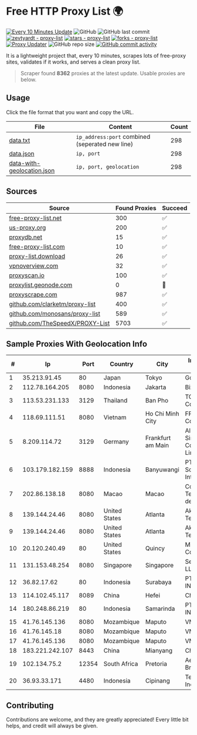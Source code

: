 
# Free HTTP Proxy List 🌍

[![Every 10 Minutes Update](https://github.com/mertguvencli/http-proxy-list/actions/workflows/main.yml/badge.svg?branch=main)](https://github.com/mertguvencli/http-proxy-list/actions/workflows/main.yml)
![GitHub](https://img.shields.io/github/license/mertguvencli/http-proxy-list)
![GitHub last commit](https://img.shields.io/github/last-commit/mertguvencli/http-proxy-list)
[![zevtyardt - proxy-list](https://img.shields.io/static/v1?label=zevtyardt&message=proxy-list&color=blue&logo=github)](https://github.com/zevtyardt/proxy-list "Go to GitHub repo")
[![stars - proxy-list](https://img.shields.io/github/stars/zevtyardt/proxy-list?style=social)](https://github.com/zevtyardt/proxy-list)
[![forks - proxy-list](https://img.shields.io/github/forks/zevtyardt/proxy-list?style=social)](https://github.com/zevtyardt/proxy-list)
[![Proxy Updater](https://github.com/zevtyardt/proxy-list/workflows/Proxy%20Updater/badge.svg)](https://github.com/zevtyardt/proxy-list/actions?query=workflow:"Proxy+Updater")
![GitHub repo size](https://img.shields.io/github/repo-size/zevtyardt/proxy-list)
[![GitHub commit activity](https://img.shields.io/github/commit-activity/m/zevtyardt/proxy-list?logo=commits)](https://github.com/zevtyardt/proxy-list/commits/main)

It is a lightweight project that, every 10 minutes, scrapes lots of free-proxy sites, validates if it works, and serves a clean proxy list.

> Scraper found **8362** proxies at the latest update. Usable proxies are below.

## Usage

Click the file format that you want and copy the URL.

|File|Content|Count|
|----|-------|-----|
|[data.txt](https://raw.githubusercontent.com/mertguvencli/http-proxy-list/main/proxy-list/data.txt)|`ip_address:port` combined (seperated new line)|298|
|[data.json](https://raw.githubusercontent.com/mertguvencli/http-proxy-list/main/proxy-list/data.json)|`ip, port`|298|
|[data-with-geolocation.json](https://raw.githubusercontent.com/mertguvencli/http-proxy-list/main/proxy-list/data-with-geolocation.json)|`ip, port, geolocation`|298|

## Sources

|Source|Found Proxies|Succeed|
|------|-------------|-------|
|[free-proxy-list.net](https://free-proxy-list.net)|300|✅|
|[us-proxy.org](https://www.us-proxy.org)|200|✅|
|[proxydb.net](http://proxydb.net)|15|✅|
|[free-proxy-list.com](https://free-proxy-list.com/?page=&port=&type%5B%5D=http&type%5B%5D=https&up_time=0&search=Search)|10|✅|
|[proxy-list.download](https://www.proxy-list.download/HTTP)|26|✅|
|[vpnoverview.com](https://vpnoverview.com/privacy/anonymous-browsing/free-proxy-servers)|32|✅|
|[proxyscan.io](https://www.proxyscan.io)|100|✅|
|[proxylist.geonode.com](https://proxylist.geonode.com/api/proxy-list?limit=300&page=1&sort_by=lastChecked&sort_type=desc&protocols=http,https)|0|🚫|
|[proxyscrape.com](https://api.proxyscrape.com/v2/?request=displayproxies&protocol=http&timeout=10000&country=all&ssl=all&anonymity=all)|987|✅|
|[github.com/clarketm/proxy-list](https://raw.githubusercontent.com/clarketm/proxy-list/master/proxy-list-raw.txt)|400|✅|
|[github.com/monosans/proxy-list](https://raw.githubusercontent.com/monosans/proxy-list/main/proxies/http.txt)|589|✅|
|[github.com/TheSpeedX/PROXY-List](https://raw.githubusercontent.com/TheSpeedX/PROXY-List/master/http.txt)|5703|✅|


## Sample Proxies With Geolocation Info

|#|Ip|Port|Country|City|Internet Service Provider|
|-|--|----|-------|----|-------------------------|
|1|35.213.91.45|80|Japan|Tokyo|Google LLC|
|2|112.78.164.205|8080|Indonesia|Jakarta|Biznet Networks|
|3|113.53.231.133|3129|Thailand|Ban Pho|TOT Public Company Limited|
|4|118.69.111.51|8080|Vietnam|Ho Chi Minh City|FPT Telecom Company|
|5|8.209.114.72|3129|Germany|Frankfurt am Main|Alibaba.com Singapore E-Commerce Private Limited|
|6|103.179.182.159|8888|Indonesia|Banyuwangi|PT Cahaya Solusindo Internusa|
|7|202.86.138.18|8080|Macao|Macao|Companhia de Telecomunicacoes de Macau|
|8|139.144.24.46|8080|United States|Atlanta|Akamai Technologies, Inc.|
|9|139.144.24.46|8080|United States|Atlanta|Akamai Technologies, Inc.|
|10|20.120.240.49|80|United States|Quincy|Microsoft Corporation|
|11|131.153.48.254|8080|Singapore|Singapore|Secured Servers LLC|
|12|36.82.17.62|80|Indonesia|Surabaya|PT. TELKOM INDONESIA|
|13|114.102.45.117|8089|China|Hefei|Chinanet|
|14|180.248.86.219|80|Indonesia|Samarinda|PT. TELKOM INDONESIA|
|15|41.76.145.136|8080|Mozambique|Maputo|VM  S.A|
|16|41.76.145.18|8080|Mozambique|Maputo|VM  S.A|
|17|41.76.145.136|8080|Mozambique|Maputo|VM  S.A|
|18|183.221.242.107|8443|China|Mianyang|China Mobile|
|19|102.134.75.2|12354|South Africa|Pretoria|Aerocom Broadband|
|20|36.93.33.171|4480|Indonesia|Cipinang|Telekomunikasi Indonesia|



## Contributing

Contributions are welcome, and they are greatly appreciated! Every
little bit helps, and credit will always be given.

